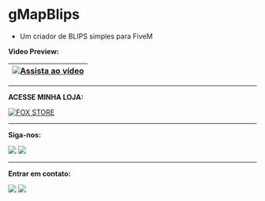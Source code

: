 # gMapBlips
- Um criador de BLIPS simples para FiveM

**Video Preview:**

| [![Assista ao vídeo](https://img.youtube.com/vi/i5v2QIJoa_g/0.jpg)](https://www.youtube.com/watch?v=i5v2QIJoa_g) |
| --- |

---

**ACESSE MINHA LOJA:**
<div>
    <a href="https://discord.gg/ySk8WVzY5n" target="_blank">
       <img src="https://img.shields.io/badge/Discord-7289DA?style=for-the-badge&logo=discord&logoColor=white" alt="FOX STORE">
    </a>
</div>

---

**Siga-nos:**
<div> 
  <div> 
  <a href="https://www.youtube.com/@SRIGAMERTV" target="_blank"><img src="https://img.shields.io/badge/YouTube-FF0000?style=for-the-badge&logo=youtube&logoColor=white" target="_blank"></a>
  <a href="https://www.instagram.com/sr.igamer_tv" target="_blank"><img src="https://img.shields.io/badge/-Instagram-%23E4405F?style=for-the-badge&logo=instagram&logoColor=white" target="_blank"></a>
</div>
</div>

---

**Entrar em contato:**
<div>
    <a href = "mailto:kelvinsom22kb@gmail.com"><img src="https://img.shields.io/badge/-Gmail-%23333?style=for-the-badge&logo=gmail&logoColor=white" target="_blank"></a>
    <a href="https://discord.gg/kh2KTGvaVX" target="_blank"><img src="https://img.shields.io/badge/Discord-7289DA?style=for-the-badge&logo=discord&logoColor=white" target="_blank"></a>
</div>
